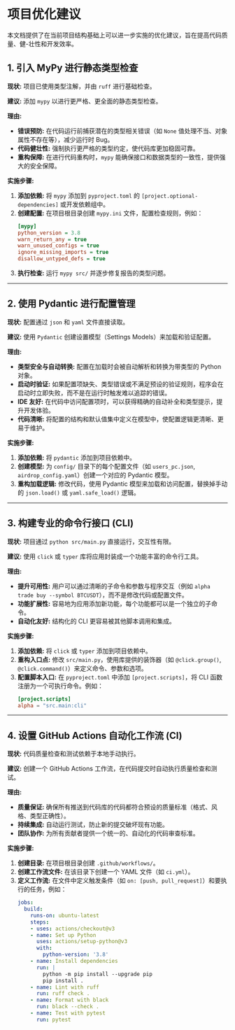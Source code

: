 # 项目优化建议

本文档提供了在当前项目结构基础上可以进一步实施的优化建议，旨在提高代码质量、健-壮性和开发效率。

## 1. 引入 MyPy 进行静态类型检查

**现状:** 项目已使用类型注解，并由 `ruff` 进行基础检查。

**建议:** 添加 `mypy` 以进行更严格、更全面的静态类型检查。

**理由:**
- **错误预防:** 在代码运行前捕获潜在的类型相关错误（如 `None` 值处理不当、对象属性不存在等），减少运行时 Bug。
- **代码健壮性:** 强制执行更严格的类型约定，使代码库更加稳固可靠。
- **重构保障:** 在进行代码重构时，`mypy` 能确保接口和数据类型的一致性，提供强大的安全保障。

**实施步骤:**
1.  **添加依赖:** 将 `mypy` 添加到 `pyproject.toml` 的 `[project.optional-dependencies]` 或开发依赖组中。
2.  **创建配置:** 在项目根目录创建 `mypy.ini` 文件，配置检查规则，例如：
    ```ini
    [mypy]
    python_version = 3.8
    warn_return_any = true
    warn_unused_configs = true
    ignore_missing_imports = true
    disallow_untyped_defs = true
    ```
3.  **执行检查:** 运行 `mypy src/` 并逐步修复报告的类型问题。

---

## 2. 使用 Pydantic 进行配置管理

**现状:** 配置通过 `json` 和 `yaml` 文件直接读取。

**建议:** 使用 `Pydantic` 创建设置模型（Settings Models）来加载和验证配置。

**理由:**
- **类型安全与自动转换:** 配置在加载时会被自动解析和转换为带类型的 Python 对象。
- **启动时验证:** 如果配置项缺失、类型错误或不满足预设的验证规则，程序会在启动时立即失败，而不是在运行时触发难以追踪的错误。
- **IDE 友好:** 在代码中访问配置项时，可以获得精确的自动补全和类型提示，提升开发体验。
- **代码清晰:** 将配置的结构和默认值集中定义在模型中，使配置逻辑更清晰、更易于维护。

**实施步骤:**
1.  **添加依赖:** 将 `pydantic` 添加到项目依赖中。
2.  **创建模型:** 为 `config/` 目录下的每个配置文件（如 `users_pc.json`, `airdrop_config.yaml`）创建一个对应的 Pydantic 模型。
3.  **重构加载逻辑:** 修改代码，使用 Pydantic 模型来加载和访问配置，替换掉手动的 `json.load()` 或 `yaml.safe_load()` 逻辑。

---

## 3. 构建专业的命令行接口 (CLI)

**现状:** 项目通过 `python src/main.py` 直接运行，交互性有限。

**建议:** 使用 `click` 或 `typer` 库将应用封装成一个功能丰富的命令行工具。

**理由:**
- **提升可用性:** 用户可以通过清晰的子命令和参数与程序交互（例如 `alpha trade buy --symbol BTCUSDT`），而不是修改代码或配置文件。
- **功能扩展性:** 容易地为应用添加新功能，每个功能都可以是一个独立的子命令。
- **自动化友好:** 结构化的 CLI 更容易被其他脚本调用和集成。

**实施步骤:**
1.  **添加依赖:** 将 `click` 或 `typer` 添加到项目依赖中。
2.  **重构入口点:** 修改 `src/main.py`，使用库提供的装饰器（如 `@click.group()`, `@click.command()`）来定义命令、参数和选项。
3.  **配置脚本入口:** 在 `pyproject.toml` 中添加 `[project.scripts]`，将 CLI 函数注册为一个可执行命令。例如：
    ```toml
    [project.scripts]
    alpha = "src.main:cli"
    ```

---

## 4. 设置 GitHub Actions 自动化工作流 (CI)

**现状:** 代码质量检查和测试依赖于本地手动执行。

**建议:** 创建一个 GitHub Actions 工作流，在代码提交时自动执行质量检查和测试。

**理由:**
- **质量保证:** 确保所有推送到代码库的代码都符合预设的质量标准（格式、风格、类型正确性）。
- **持续集成:** 自动运行测试，防止新的提交破坏现有功能。
- **团队协作:** 为所有贡献者提供一个统一的、自动化的代码审查标准。

**实施步骤:**
1.  **创建目录:** 在项目根目录创建 `.github/workflows/`。
2.  **创建工作流文件:** 在该目录下创建一个 YAML 文件（如 `ci.yml`）。
3.  **定义工作流:** 在文件中定义触发条件（如 `on: [push, pull_request]`）和要执行的任务，例如：
    ```yaml
    jobs:
      build:
        runs-on: ubuntu-latest
        steps:
        - uses: actions/checkout@v3
        - name: Set up Python
          uses: actions/setup-python@v3
          with:
            python-version: '3.8'
        - name: Install dependencies
          run: |
            python -m pip install --upgrade pip
            pip install .
        - name: Lint with ruff
          run: ruff check .
        - name: Format with black
          run: black --check .
        - name: Test with pytest
          run: pytest
    ```
